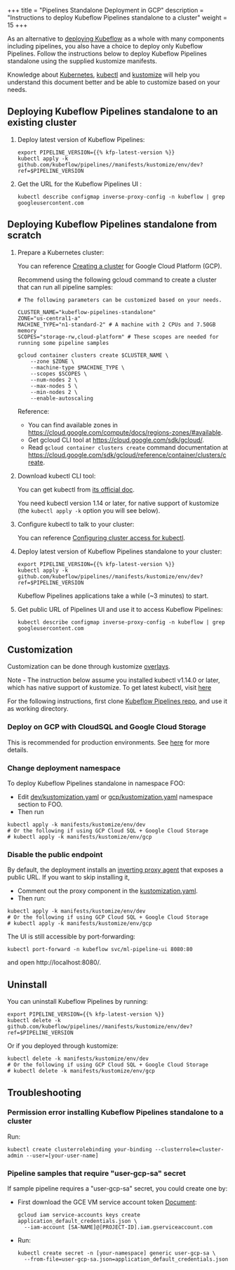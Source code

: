 +++
title = "Pipelines Standalone Deployment in GCP"
description = "Instructions to deploy Kubeflow Pipelines standalone to a cluster"
weight = 15
+++

As an alternative to [deploying Kubeflow](/docs/started/getting-started/#installing-kubeflow) as a
whole with many components including pipelines, you also have a choice to deploy
only Kubeflow Pipelines. Follow the instructions below to deploy
Kubeflow Pipelines standalone using the supplied kustomize
manifests.

Knowledge about [Kubernetes](https://kubernetes.io/docs/home/), [kubectl](https://kubernetes.io/docs/reference/kubectl/overview/) and [kustomize](https://kustomize.io/) will help you understand this
document better and be able to customize based on your needs.

## Deploying Kubeflow Pipelines standalone to an existing cluster

1. Deploy latest version of Kubeflow Pipelines:

    ```
    export PIPELINE_VERSION={{% kfp-latest-version %}}
    kubectl apply -k github.com/kubeflow/pipelines//manifests/kustomize/env/dev?ref=$PIPELINE_VERSION
    ```

1. Get the URL for the Kubeflow Pipelines UI :

    ```
    kubectl describe configmap inverse-proxy-config -n kubeflow | grep googleusercontent.com
    ```

## Deploying Kubeflow Pipelines standalone from scratch

1. Prepare a Kubernetes cluster:

    You can reference [Creating a cluster](https://cloud.google.com/kubernetes-engine/docs/how-to/creating-a-cluster) for Google Cloud Platform (GCP).

    Recommend using the following gcloud command to create a cluster that can run all pipeline samples:

    ```
    # The following parameters can be customized based on your needs.

    CLUSTER_NAME="kubeflow-pipelines-standalone"
    ZONE="us-central1-a"
    MACHINE_TYPE="n1-standard-2" # A machine with 2 CPUs and 7.50GB memory
    SCOPES="storage-rw,cloud-platform" # These scopes are needed for running some pipeline samples

    gcloud container clusters create $CLUSTER_NAME \
        --zone $ZONE \
        --machine-type $MACHINE_TYPE \
        --scopes $SCOPES \
        --num-nodes 2 \
        --max-nodes 5 \
        --min-nodes 2 \
        --enable-autoscaling
    ```

    Reference:

    - You can find available zones in https://cloud.google.com/compute/docs/regions-zones/#available.
    - Get gcloud CLI tool at https://cloud.google.com/sdk/gcloud/.
    - Read `gcloud container clusters create` command documentation at https://cloud.google.com/sdk/gcloud/reference/container/clusters/create.

1. Download kubectl CLI tool:

    You can get kubectl from [its official doc](https://kubernetes.io/docs/tasks/tools/install-kubectl/).

    You need kubectl version 1.14 or later, for native support of kustomize (the `kubectl apply -k` option you will see below).

1. Configure kubectl to talk to your cluster:

    You can reference [Configuring cluster access for kubectl](https://cloud.google.com/kubernetes-engine/docs/how-to/cluster-access-for-kubectl).

1. Deploy latest version of Kubeflow Pipelines standalone to your cluster:

    ```
    export PIPELINE_VERSION={{% kfp-latest-version %}}
    kubectl apply -k github.com/kubeflow/pipelines//manifests/kustomize/env/dev?ref=$PIPELINE_VERSION
    ```

    Kubeflow Pipelines applications take a while (~3 minutes) to start.

1. Get public URL of Pipelines UI and use it to access Kubeflow Pipelines:
    ```
    kubectl describe configmap inverse-proxy-config -n kubeflow | grep googleusercontent.com
    ```

## Customization

Customization can be done through kustomize [overlays](https://github.com/kubernetes-sigs/kustomize/blob/master/docs/glossary.md#overlay).

Note - The instruction below assume you installed kubectl v1.14.0 or later, which has native support of kustomize.
To get latest kubectl, visit [here](https://kubernetes.io/docs/tasks/tools/install-kubectl/)

For the following instructions, first clone [Kubeflow Pipelines repo](https://github.com/kubeflow/pipelines),
and use it as working directory.

### Deploy on GCP with CloudSQL and Google Cloud Storage

This is recommended for production environments. See
[here](https://github.com/kubeflow/pipelines/tree/master/manifests/kustomize/env/gcp) for more details.

### Change deployment namespace

To deploy Kubeflow Pipelines standalone in namespace FOO:

- Edit [dev/kustomization.yaml](https://github.com/kubeflow/pipelines/blob/master/manifests/kustomize/env/dev/kustomization.yaml)
    or [gcp/kustomization.yaml](https://github.com/kubeflow/pipelines/blob/master/manifests/kustomize/env/gcp/kustomization.yaml)
  namespace section to FOO.
- Then run

```
kubectl apply -k manifests/kustomize/env/dev
# Or the following if using GCP Cloud SQL + Google Cloud Storage
# kubectl apply -k manifests/kustomize/env/gcp
```

### Disable the public endpoint

By default, the deployment installs an [inverting proxy agent](https://github.com/google/inverting-proxy) that exposes a public URL. If you want to skip installing it,

- Comment out the proxy component in the [kustomization.yaml](https://github.com/kubeflow/pipelines/blob/master/manifests/kustomize/base/kustomization.yaml).
- Then run:

```
kubectl apply -k manifests/kustomize/env/dev
# Or the following if using GCP Cloud SQL + Google Cloud Storage
# kubectl apply -k manifests/kustomize/env/gcp
```

The UI is still accessible by port-forwarding:

```
kubectl port-forward -n kubeflow svc/ml-pipeline-ui 8080:80
```

and open http://localhost:8080/.

## Uninstall

You can uninstall Kubeflow Pipelines by running:

```
export PIPELINE_VERSION={{% kfp-latest-version %}}
kubectl delete -k github.com/kubeflow/pipelines//manifests/kustomize/env/dev?ref=$PIPELINE_VERSION
```

Or if you deployed through kustomize:

```
kubectl delete -k manifests/kustomize/env/dev
# Or the following if using GCP Cloud SQL + Google Cloud Storage
# kubectl delete -k manifests/kustomize/env/gcp
```

## Troubleshooting

### Permission error installing Kubeflow Pipelines standalone to a cluster

Run:

```
kubectl create clusterrolebinding your-binding --clusterrole=cluster-admin --user=[your-user-name]
```

### Pipeline samples that require "user-gcp-sa" secret

If sample pipeline requires a "user-gcp-sa" secret, you could create one by:

- First download the GCE VM service account token [Document](https://cloud.google.com/iam/docs/creating-managing-service-account-keys#creating_service_account_keys):

    ```
    gcloud iam service-accounts keys create application_default_credentials.json \
      --iam-account [SA-NAME]@[PROJECT-ID].iam.gserviceaccount.com
    ```

- Run:
    ```
    kubectl create secret -n [your-namespace] generic user-gcp-sa \
      --from-file=user-gcp-sa.json=application_default_credentials.json
    ```

